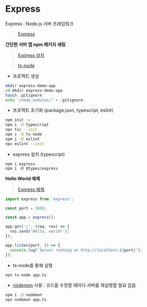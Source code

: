 # Express

Express : Node.js 서버 프레임워크

> [Express](https://expressjs.com/ko/)

**간단한 서버 앱 npm 패키지 세팅**

> [Express 설치](https://expressjs.com/ko/starter/installing.html)
>
> [ts-node](https://github.com/TypeStrong/ts-node)

* 프로젝트 생성

```bash
mkdir express-demo-app
cd mkdir express-demo-app
touch .gitignore
echo "/node_modules/" > .gitignore
```

* 프로젝트 초기화 (package.json, typescript, eslint)

```bash
npm init -y
npm i -D typescript
npx tsc --init
npm i -D ts-node
npm i -D eslint
npx eslint --init
```

* express 설치 (typescript)

```
npm i express
npm i -D @types/express
```



**Hello World 예제**

> [Express 예제](https://expressjs.com/ko/starter/hello-world.html)

```javascript
import express from 'express';

const port = 3000;

const app = express();

app.get('/', (req, res) => {
  res.send('Hello, world!');
});

app.listen(port, () => {
  console.log(`Server running at http://localhost:${port}`);
});
```

* ts-node를 통해 실행

```bash
npx ts-node app.ts
```

* &#x20;[nodemon](https://github.com/remy/nodemon) 사용 : 코드를 수정할 때마다 서버를 재실행할 필요 없음

```bash
npm i -D nodemon
npx nodemon app.ts
```
